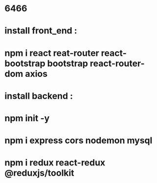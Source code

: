# 6466
# install front_end :
# npm i react reat-router react-bootstrap bootstrap react-router-dom axios
# install backend :
# npm init -y
# npm i express cors nodemon mysql
# npm i redux react-redux @reduxjs/toolkit